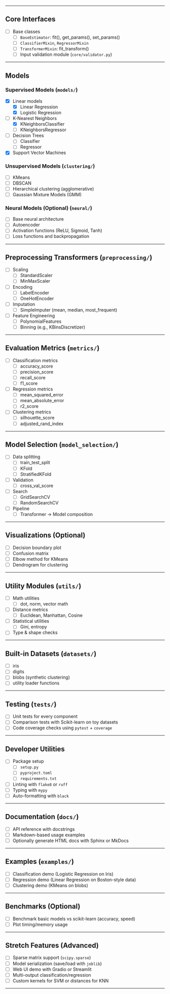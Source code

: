 
---

## Core Interfaces

- [ ] Base classes
  - [ ] `BaseEstimator`: fit(), get_params(), set_params()
  - [ ] `ClassifierMixin`, `RegressorMixin`
  - [ ] `TransformerMixin`: fit_transform()
  - [ ] Input validation module (`core/validator.py`)

---

## Models

### Supervised Models (`models/`)
- [x] Linear models
  - [x] Linear Regression
  - [x] Logistic Regression
- [ ] K-Nearest Neighbors
  - [x] KNeighborsClassifier
  - [ ] KNeighborsRegressor
- [ ] Decision Trees
  - [ ] Classifier
  - [ ] Regressor
- [x] Support Vector Machines 

### Unsupervised Models (`clustering/`)
- [ ] KMeans
- [ ] DBSCAN
- [ ] Hierarchical clustering (agglomerative)
- [ ] Gaussian Mixture Models (GMM)

### Neural Models (Optional) (`neural/`)
- [ ] Base neural architecture
- [ ] Autoencoder
- [ ] Activation functions (ReLU, Sigmoid, Tanh)
- [ ] Loss functions and backpropagation

---

## Preprocessing Transformers (`preprocessing/`)

- [ ] Scaling
  - [ ] StandardScaler
  - [ ] MinMaxScaler
- [ ] Encoding
  - [ ] LabelEncoder
  - [ ] OneHotEncoder
- [ ] Imputation
  - [ ] SimpleImputer (mean, median, most_frequent)
- [ ] Feature Engineering
  - [ ] PolynomialFeatures
  - [ ] Binning (e.g., KBinsDiscretizer)

---

## Evaluation Metrics (`metrics/`)

- [ ] Classification metrics
  - [ ] accuracy_score
  - [ ] precision_score
  - [ ] recall_score
  - [ ] f1_score
- [ ] Regression metrics
  - [ ] mean_squared_error
  - [ ] mean_absolute_error
  - [ ] r2_score
- [ ] Clustering metrics
  - [ ] silhouette_score
  - [ ] adjusted_rand_index

---

## Model Selection (`model_selection/`)

- [ ] Data splitting
  - [ ] train_test_split
  - [ ] KFold
  - [ ] StratifiedKFold
- [ ] Validation
  - [ ] cross_val_score
- [ ] Search
  - [ ] GridSearchCV
  - [ ] RandomSearchCV
- [ ] Pipeline
  - [ ] Transformer → Model composition

---

## Visualizations (Optional)

- [ ] Decision boundary plot
- [ ] Confusion matrix
- [ ] Elbow method for KMeans
- [ ] Dendrogram for clustering

---

## Utility Modules (`utils/`)

- [ ] Math utilities
  - [ ] dot, norm, vector math
- [ ] Distance metrics
  - [ ] Euclidean, Manhattan, Cosine
- [ ] Statistical utilities
  - [ ] Gini, entropy
- [ ] Type & shape checks

---

## Built-in Datasets (`datasets/`)

- [ ] iris
- [ ] digits
- [ ] blobs (synthetic clustering)
- [ ] utility loader functions

---

## Testing (`tests/`)

- [ ] Unit tests for every component
- [ ] Comparison tests with Scikit-learn on toy datasets
- [ ] Code coverage checks using `pytest` + `coverage`

---

## Developer Utilities

- [ ] Package setup
  - [ ] `setup.py`
  - [ ] `pyproject.toml`
  - [ ] `requirements.txt`
- [ ] Linting with `flake8` or `ruff`
- [ ] Typing with `mypy`
- [ ] Auto-formatting with `black`

---

## Documentation (`docs/`)

- [ ] API reference with docstrings
- [ ] Markdown-based usage examples
- [ ] Optionally generate HTML docs with Sphinx or MkDocs

---

## Examples (`examples/`)

- [ ] Classification demo (Logistic Regression on Iris)
- [ ] Regression demo (Linear Regression on Boston-style data)
- [ ] Clustering demo (KMeans on blobs)

---

## Benchmarks (Optional)

- [ ] Benchmark basic models vs scikit-learn (accuracy, speed)
- [ ] Plot timing/memory usage

---

## Stretch Features (Advanced)

- [ ] Sparse matrix support (`scipy.sparse`)
- [ ] Model serialization (save/load with `joblib`)
- [ ] Web UI demo with Gradio or Streamlit
- [ ] Multi-output classification/regression
- [ ] Custom kernels for SVM or distances for KNN

---
